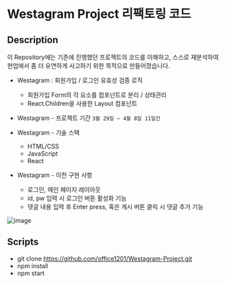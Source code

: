 # Westagram Project 리팩토링 코드

## Description

이 Repository에는 기존에 진행했던 프로젝트의 코드를 이해하고, 스스로 재분석하여 현업에서 좀 더 유연하게 사고하기 위한 목적으로 만들어졌습니다.

- Westagram : 회원가입 / 로그인 유효성 검증 로직

  - 회원가입 Form의 각 요소를 컴포넌트로 분리 / 상태관리
  - React.Children을 사용한 Layout 컴포넌트

- Westagram - 프로젝트 기간 `3월 29일 ~ 4월 8일 11일간`

- Westagram - 기술 스택

  - HTML/CSS
  - JavaScript
  - React

- Westagram - 이전 구현 사항
  - 로그인, 메인 페이지 레이아웃
  - id, pw 입력 시 로그인 버튼 활성화 기능
  - 댓글 내용 입력 후 Enter press, 혹은 게시 버튼 클릭 시 댓글 추가 기능

![image]()

## Scripts

- git clone https://github.com/office1201/Westagram-Project.git
- npm install
- npm start
